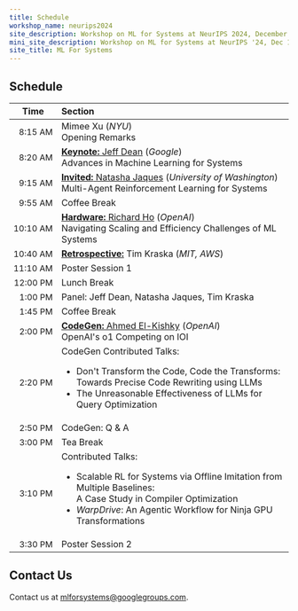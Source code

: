 ```yaml
---
title: Schedule
workshop_name: neurips2024
site_description: Workshop on ML for Systems at NeurIPS 2024, December 15, Vancouver Convention Center
mini_site_description: Workshop on ML for Systems at NeurIPS '24, Dec 15
site_title: ML For Systems
---
```

<div class="schedule_section virtual_schedule_section">
  <div class="inner clearfix">
    <section class="main-content">
      <h2>Schedule</h2>
      <table class="schedule-table">
        <thead>
          <tr>
            <th style="text-align: center; white-space: nowrap;">Time</th>
            <th style="text-align: left">Section</th>
          </tr>
        </thead>
        <tbody>
	  <tr>
          <td style="text-align: right; white-space: nowrap; font-size: 15px;">8:15 AM</td>
			    <td style="text-align: left">Mimee Xu (<i>NYU</i>)<br/> Opening Remarks</td>
          </tr>
          <tr>
          <td style="text-align: right; white-space: nowrap; font-size: 15px;">8:20 AM</td>
			    <td style="text-align: left"><a href="#dean_talk"><b>Keynote:</b> Jeff Dean</a> (<i>Google</i>)<br/> Advances in Machine Learning for Systems</td>
          </tr>
          <tr>
            <td style="text-align: right; white-space: nowrap; font-size: 15px;">9:15 AM</td>
            <td style="text-align: left"><a href="#jaques_talk"><b>Invited:</b> Natasha Jaques</a> (<i>University of Washington</i>)<br>Multi-Agent Reinforcement Learning for Systems</td>
          </tr>
          <tr>
            <td style="text-align: right; white-space: nowrap; font-size: 15px;">9:55 AM</td>
            <td style="text-align: left">Coffee Break<br/></td>
          </tr>
          <tr>
            <td style="text-align: right; white-space: nowrap; font-size: 15px;">10:10 AM</td>
			<td style="text-align: left"><a href="#richardho_talk"><b>Hardware:</b> Richard Ho</a> (<i>OpenAI</i>)<br>Navigating Scaling and Efficiency Challenges of ML Systems</td>
          </tr>
	  <tr>
            <td style="text-align: right; white-space: nowrap; font-size: 15px;">10:40 AM </td>
            <td style="text-align: left"><a href="#kraska_talk"><b>Retrospective:</b></a> Tim Kraska (<i>MIT, AWS</i>)</td>
          </tr>
	<tr>
            <td style="text-align: right; white-space: nowrap; font-size: 15px;">11:10 AM</td>
            <td style="text-align: left">Poster Session 1 <br/></td>
      </tr>
      <tr>
            <td style="text-align: right; white-space: nowrap; font-size: 15px;">12:00 PM</td>
            <td style="text-align: left">Lunch Break<br/></td>
      </tr>
      <tr>
          <td style="text-align: right; white-space: nowrap; font-size: 15px;">1:00 PM</td>
          <td style="text-align: left">Panel: Jeff Dean, Natasha Jaques, Tim Kraska </td>
       </tr>
       <tr>
            <td style="text-align: right; white-space: nowrap; font-size: 15px;">1:45 PM</td>
            <td style="text-align: left">Coffee Break<br/></td>
      </tr>
       <tr>
        <td style="text-align: right; white-space: nowrap; font-size: 15px;">2:00 PM</td>
	<td style="text-align: left"><a href="#ahmed_talk"><b>CodeGen:</b> Ahmed El-Kishky</a> (<i>OpenAI</i>)<br>OpenAI's o1 Competing on IOI</td>
      </tr>
       <tr>
            <td style="text-align: right; white-space: nowrap; font-size: 15px;">2:20 PM</td>
            <td style="text-align: left">CodeGen Contributed Talks:<ul><li>Don't Transform the Code, Code the Transforms: <br>Towards Precise Code Rewriting using LLMs</li><li>The Unreasonable Effectiveness of LLMs for Query Optimization</li></ul></td>
       </tr>
       <tr>
            <td style="text-align: right; white-space: nowrap; font-size: 15px;">2:50 PM</td>
            <td style="text-align: left">CodeGen: Q & A<br/></td>
       </tr>
       <tr>
            <td style="text-align: right; white-space: nowrap; font-size: 15px;">3:00 PM</td>
            <td style="text-align: left">Tea Break<br/></td>
       </tr>
       <tr>
        <td style="text-align: right; white-space: nowrap; font-size: 15px;">3:10 PM</td>
        <td style="text-align: left">Contributed Talks: <ul><li>Scalable RL for Systems via Offline Imitation from Multiple Baselines: <br>A Case Study in Compiler Optimization</li><li><i>WarpDrive</i>: An Agentic Workflow for Ninja GPU Transformations</li></ul></td>
      </tr>
      <tr>
        <td style="text-align: right; white-space: nowrap; font-size: 15px;">3:30 PM</td>
        <td style="text-align: left">Poster Session 2<br/></td>
      </tr>
        </tbody>
      </table>
    </section>
  </div>
</div>
<div class="contact-us-section">
    <div class="inner clearfix">
        <section class="main-content">
            <h2>Contact Us</h2>
            <p>
                Contact us at <a href="mailto:mlforsystems@googlegroups.com">mlforsystems@googlegroups.com</a>.
            </p>
        </section>
    </div>
</div>
